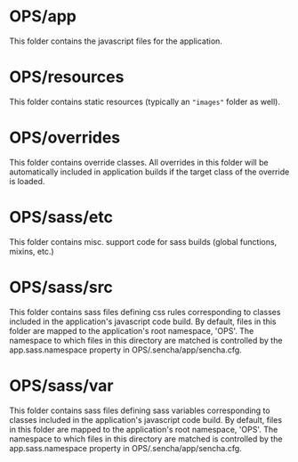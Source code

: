 # OPS/app

This folder contains the javascript files for the application.

# OPS/resources

This folder contains static resources (typically an `"images"` folder as well).

# OPS/overrides

This folder contains override classes. All overrides in this folder will be 
automatically included in application builds if the target class of the override
is loaded.

# OPS/sass/etc

This folder contains misc. support code for sass builds (global functions, 
mixins, etc.)

# OPS/sass/src

This folder contains sass files defining css rules corresponding to classes
included in the application's javascript code build.  By default, files in this 
folder are mapped to the application's root namespace, 'OPS'. The
namespace to which files in this directory are matched is controlled by the
app.sass.namespace property in OPS/.sencha/app/sencha.cfg. 

# OPS/sass/var

This folder contains sass files defining sass variables corresponding to classes
included in the application's javascript code build.  By default, files in this 
folder are mapped to the application's root namespace, 'OPS'. The
namespace to which files in this directory are matched is controlled by the
app.sass.namespace property in OPS/.sencha/app/sencha.cfg. 

